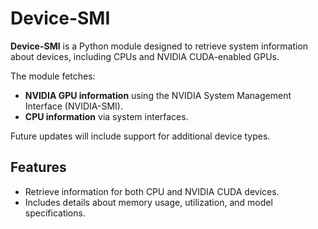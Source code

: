 # Device-SMI

**Device-SMI** is a Python module designed to retrieve system information about devices, including CPUs and NVIDIA CUDA-enabled GPUs.

The module fetches:
- **NVIDIA GPU information** using the NVIDIA System Management Interface (NVIDIA-SMI).
- **CPU information** via system interfaces.

Future updates will include support for additional device types.

## Features

- Retrieve information for both CPU and NVIDIA CUDA devices.
- Includes details about memory usage, utilization, and model specifications.

